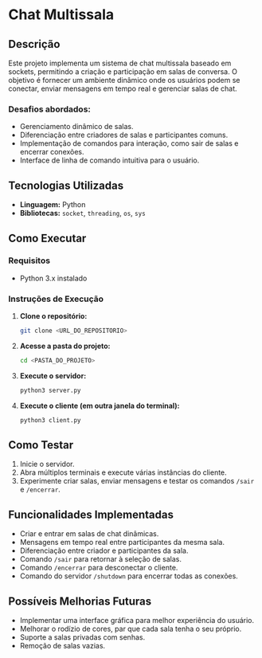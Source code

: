 # Chat Multissala

## Descrição
Este projeto implementa um sistema de chat multissala baseado em sockets, permitindo a criação e participação em salas de conversa. O objetivo é fornecer um ambiente dinâmico onde os usuários podem se conectar, enviar mensagens em tempo real e gerenciar salas de chat. 

### Desafios abordados:
- Gerenciamento dinâmico de salas.
- Diferenciação entre criadores de salas e participantes comuns.
- Implementação de comandos para interação, como sair de salas e encerrar conexões.
- Interface de linha de comando intuitiva para o usuário.

## Tecnologias Utilizadas
- **Linguagem:** Python
- **Bibliotecas:** `socket`, `threading`, `os`, `sys`

## Como Executar

### Requisitos
- Python 3.x instalado

### Instruções de Execução
1. **Clone o repositório:**
   ```bash
   git clone <URL_DO_REPOSITORIO>
   ```
2. **Acesse a pasta do projeto:**
   ```bash
   cd <PASTA_DO_PROJETO>
   ```
3. **Execute o servidor:**
   ```bash
   python3 server.py
   ```
4. **Execute o cliente (em outra janela do terminal):**
   ```bash
   python3 client.py
   ```

## Como Testar
1. Inicie o servidor.
2. Abra múltiplos terminais e execute várias instâncias do cliente.
3. Experimente criar salas, enviar mensagens e testar os comandos `/sair` e `/encerrar`.

## Funcionalidades Implementadas
- Criar e entrar em salas de chat dinâmicas.
- Mensagens em tempo real entre participantes da mesma sala.
- Diferenciação entre criador e participantes da sala.
- Comando `/sair` para retornar à seleção de salas.
- Comando `/encerrar` para desconectar o cliente.
- Comando do servidor `/shutdown` para encerrar todas as conexões.

## Possíveis Melhorias Futuras
- Implementar uma interface gráfica para melhor experiência do usuário.
- Melhorar o rodízio de cores, par que cada sala tenha o seu próprio.
- Suporte a salas privadas com senhas.
- Remoção de salas vazias.

